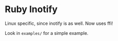 Ruby Inotify
============

Linux specific, since inotify is as well. Now uses ffi!

Look in `examples/` for a simple example.
